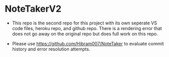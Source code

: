 # NoteTakerV2
- This repo is the second repo for this project with its own seperate VS code files, heroku repo, and github repo. There is a rendering error that does not go away on the original repo but does full work on this repo.

- Please use https://github.com/Hibram007/NoteTaker to evaluate commit history and error resolution attempts.


